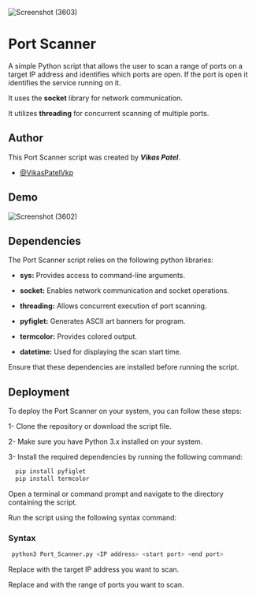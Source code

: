 ![Screenshot (3603)](https://github.com/VikasPatelVkp/Port_Scanner/assets/54985292/ed20f72a-cec7-4fd4-ac86-3b498657e005)


# Port Scanner 

A simple Python script that allows the user to scan a range of ports on a target IP address and identifies which ports are open. If the port is open it identifies the service running on it. 

It uses the **socket** library for network communication. 

It utilizes **threading** for concurrent scanning of multiple ports. 


## Author
This Port Scanner script was created by **_Vikas Patel_**.
- [@VikasPatelVkp](https://github.com/VikasPatelVkp)
## Demo
 ![Screenshot (3602)](https://github.com/VikasPatelVkp/Port_Scanner/assets/54985292/65e57cbf-dae0-49ef-85f0-5d48fe368bff)

## Dependencies

The Port Scanner script relies on the following python libraries:

* **sys:** Provides access to command-line arguments.

* **socket:** Enables network communication and socket operations.

* **threading:** Allows concurrent execution of port scanning.

* **pyfiglet:** Generates ASCII art banners for program.

* **termcolor:** Provides colored output.

* **datetime:** Used for displaying the scan start time.

Ensure that these dependencies are installed before running the script.

## Deployment

To deploy the Port Scanner on your system, you can follow these steps:

1- Clone the repository or download the script file.

2- Make sure you have Python 3.x installed on your system.

3- Install the required dependencies by running the following command:

```bash
  pip install pyfiglet 
  pip install termcolor
```
Open a terminal or command prompt and navigate to the directory containing the script.

Run the script using the following syntax command:


### Syntax
```bash
 python3 Port_Scanner.py <IP address> <start port> <end port>
```
Replace <IP address> with the target IP address you want to scan.
 
Replace <start port> and <end port> with the range of ports you want to scan.





